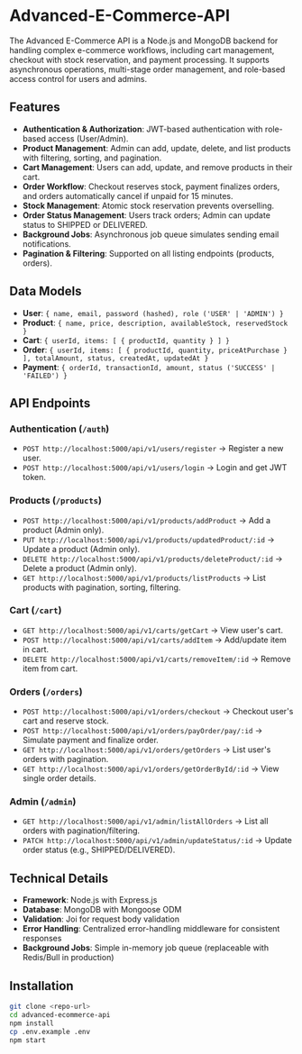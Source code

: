 # Advanced-E-Commerce-API
The Advanced E-Commerce API is a Node.js and MongoDB backend for handling complex e-commerce workflows, including cart management, checkout with stock reservation, and payment processing. It supports asynchronous operations, multi-stage order management, and role-based access control for users and admins.


## Features

- **Authentication & Authorization**: JWT-based authentication with role-based access (User/Admin).
- **Product Management**: Admin can add, update, delete, and list products with filtering, sorting, and pagination.
- **Cart Management**: Users can add, update, and remove products in their cart.
- **Order Workflow**: Checkout reserves stock, payment finalizes orders, and orders automatically cancel if unpaid for 15 minutes.
- **Stock Management**: Atomic stock reservation prevents overselling.
- **Order Status Management**: Users track orders; Admin can update status to SHIPPED or DELIVERED.
- **Background Jobs**: Asynchronous job queue simulates sending email notifications.
- **Pagination & Filtering**: Supported on all listing endpoints (products, orders).

## Data Models

- **User**: `{ name, email, password (hashed), role ('USER' | 'ADMIN') }`
- **Product**: `{ name, price, description, availableStock, reservedStock }`
- **Cart**: `{ userId, items: [ { productId, quantity } ] }`
- **Order**: `{ userId, items: [ { productId, quantity, priceAtPurchase } ], totalAmount, status, createdAt, updatedAt }`
- **Payment**: `{ orderId, transactionId, amount, status ('SUCCESS' | 'FAILED') }`

## API Endpoints

### **Authentication (`/auth`)**
- `POST http://localhost:5000/api/v1/users/register` → Register a new user.
- `POST http://localhost:5000/api/v1/users/login` → Login and get JWT token.

### **Products (`/products`)**
- `POST http://localhost:5000/api/v1/products/addProduct` → Add a product (Admin only).
- `PUT http://localhost:5000/api/v1/products/updatedProduct/:id` → Update a product (Admin only).
- `DELETE http://localhost:5000/api/v1/products/deleteProduct/:id` → Delete a product (Admin only).
- `GET http://localhost:5000/api/v1/products/listProducts` → List products with pagination, sorting, filtering.

### **Cart (`/cart`)**
- `GET http://localhost:5000/api/v1/carts/getCart` → View user's cart.
- `POST http://localhost:5000/api/v1/carts/addItem` → Add/update item in cart.
- `DELETE http://localhost:5000/api/v1/carts/removeItem/:id` → Remove item from cart.

### **Orders (`/orders`)**
- `POST http://localhost:5000/api/v1/orders/checkout` → Checkout user's cart and reserve stock.
- `POST http://localhost:5000/api/v1/orders/payOrder/pay/:id` → Simulate payment and finalize order.
- `GET http://localhost:5000/api/v1/orders/getOrders` → List user's orders with pagination.
- `GET http://localhost:5000/api/v1/orders/getOrderById/:id` → View single order details.

### **Admin (`/admin`)**
- `GET http://localhost:5000/api/v1/admin/listAllOrders` → List all orders with pagination/filtering.
- `PATCH http://localhost:5000/api/v1/admin/updateStatus/:id` → Update order status (e.g., SHIPPED/DELIVERED).

## Technical Details

- **Framework**: Node.js with Express.js
- **Database**: MongoDB with Mongoose ODM
- **Validation**: Joi for request body validation
- **Error Handling**: Centralized error-handling middleware for consistent responses
- **Background Jobs**: Simple in-memory job queue (replaceable with Redis/Bull in production)


## Installation

```bash
git clone <repo-url>
cd advanced-ecommerce-api
npm install
cp .env.example .env
npm start
